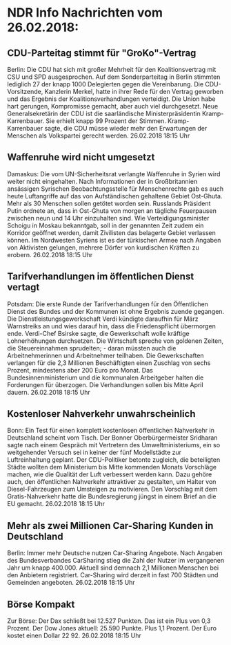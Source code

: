 # NDR Info Nachrichten vom 26.02.2018:


## CDU-Parteitag stimmt für "GroKo"-Vertrag
Berlin: Die CDU hat sich mit großer Mehrheit für den Koalitionsvertrag mit CSU und SPD ausgesprochen. Auf dem Sonderparteitag in Berlin stimmten lediglich 27 der knapp 1000 Delegierten gegen die Vereinbarung. Die CDU-Vorsitzende, Kanzlerin Merkel, hatte in ihrer Rede für den Vertrag geworben und das Ergebnis der Koalitionsverhandlungen verteidigt. Die Union habe hart gerungen, Kompromisse gemacht, aber auch viel durchgesetzt. Neue Generalsekretärin der CDU ist die saarländische Ministerpräsidentin Kramp-Karrenbauer. Sie erhielt knapp 99 Prozent der Stimmen. Kramp-Karrenbauer sagte, die CDU müsse wieder mehr den Erwartungen der Menschen als Volkspartei gerecht werden. 26.02.2018 18:15 Uhr 

## Waffenruhe wird nicht umgesetzt
Damaskus:	Die vom UN-Sicherheitsrat verlangte Waffenruhe in Syrien wird weiter nicht eingehalten. Nach Informationen der in Großbritannien ansässigen Syrischen Beobachtungsstelle für Menschenrechte gab es auch heute Luftangriffe auf das von Aufständischen gehaltene Gebiet Ost-Ghuta. Mehr als 30 Menschen sollen getötet worden sein. Russlands Präsident Putin ordnete an, dass in Ost-Ghuta von morgen an tägliche Feuerpausen zwischen neun und 14 Uhr einzuhalten sind. Wie Verteidigungsminister Schoigu in Moskau bekanntgab, soll in der genannten Zeit zudem ein Korridor geöffnet werden, damit Zivilisten das belagerte Gebiet verlassen können. Im Nordwesten Syriens ist es der türkischen Armee nach Angaben von Aktivisten gelungen, mehrere Dörfer von kurdischen Kräften zu erobern. 26.02.2018 18:15 Uhr 

## Tarifverhandlungen im öffentlichen Dienst vertagt
Potsdam: Die erste Runde der Tarifverhandlungen für den Öffentlichen Dienst des Bundes und der Kommunen ist ohne Ergebnis zuende gegangen. Die Dienstleistungsgewerkschaft Verdi kündigte daraufhin für März Warnstreiks an und wies darauf hin, dass die Friedenspflicht übermorgen ende. Verdi-Chef Bsirske sagte, die Gewerkschaft wolle kräftige Lohnerhöhungen durchsetzen. Die Wirtschaft spreche von goldenen Zeiten, die Steuereinnahmen sprudelten; - daran müssten auch die Arbeitnehmerinnen und Arbeitnehmer teilhaben. Die Gewerkschaften verlangen für die 2,3 Millionen Beschäftigten einen Zuschlag von sechs Prozent, mindestens aber 200 Euro pro Monat. Das Bundesinnenministerium und die kommunalen Arbeitgeber halten die Forderungen für überzogen. Die Verhandlungen sollen bis Mitte April dauern. 26.02.2018 18:15 Uhr 

## Kostenloser Nahverkehr unwahrscheinlich
Bonn: Ein Test für einen komplett kostenlosen öffentlichen Nahverkehr in Deutschland scheint vom Tisch. Der Bonner Oberbürgermeister Sridharan sagte nach einem Gespräch mit Vertretern des Umweltministeriums, ein so weitgehender Versuch sei in keiner der fünf Modellstädte zur Luftreinhaltung geplant. Der CDU-Politiker betonte zugleich, die beteiligten Städte wollten dem Ministerium bis Mitte kommenden Monats Vorschläge machen, wie die Qualität der Luft verbessert werden kann. Dazu gehöre auch, den öffentlichen Nahverkehr attraktiver zu gestalten, um Halter von Diesel-Fahrzeugen zum Umsteigen zu motivieren. Den Vorschlag mit dem Gratis-Nahverkehr hatte die Bundesregierung jüngst in einem Brief an die EU gemacht. 26.02.2018 18:15 Uhr 

## Mehr als zwei Millionen Car-Sharing Kunden in Deutschland
Berlin: Immer mehr Deutsche nutzen Car-Sharing Angebote. Nach Angaben des Bundesverbandes CarSharing stieg die Zahl der Nutzer im vergangenen Jahr um knapp 400.000. Aktuell sind demnach 2,1 Millionen Menschen bei den Anbietern registriert. Car-Sharing wird derzeit in fast 700 Städten und Gemeinden angeboten. 26.02.2018 18:15 Uhr 

## Börse Kompakt
Zur Börse: Der Dax schließt bei 12.527 Punkten. Das ist ein Plus von 0,3 Prozent. Der Dow Jones aktuell: 25.590 Punkte. Plus 1,1 Prozent. Der Euro kostet einen Dollar 22 92. 26.02.2018 18:15 Uhr 
